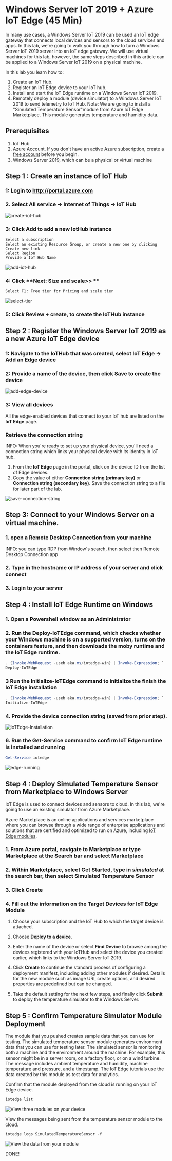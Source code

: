 # Windows Server IoT 2019 + Azure IoT Edge (45 Min)

In many use cases, a Windows Server IoT 2019 can be used an IoT edge gateway that connects local devices and sensors to the cloud services and apps. In this lab, we're going to walk you through how to turn a Windows Server IoT 2019 server into an IoT edge gateway. We will use virtual machines for this lab, however, the same steps described in this article can be applied to a Windows Server IoT 2019 on a physical machine.  

In this lab you learn how to:

1. Create an IoT Hub.
2. Register an IoT Edge device to your IoT hub.
3. Install and start the IoT Edge runtime on a Windows Server IoT 2019.
4. Remotely deploy a module (device simulator) to a Windows Server IoT 2019 to send telemetry to IoT Hub.
   Note: We are going to install a "Simulated Temperature Sensor"module from Azure IoT Edge Marketplace. This module generates temperature and humidity data.  

## Prerequisites
1. IoT Hub
2. Azure Account. If you don't have an active Azure subscription, create a [free account](https://azure.microsoft.com/free) before you begin.
3. Windows Server 2019, which can be a physical or virtual machine  

## Step 1 : Create an instance of IoT Hub

### 1: Login to http://portal.azure.com

### 2. Select **All service** -> **Internet of Things** -> **IoT Hub** 

![create-iot-hub](images/WinServer-Lab/Create-IoTHub.png)
### 3: Click **Add** to add a new IotHub instance
    Select a subscription
    Select an existing Resource Group, or create a new one by clicking Create new link
    Select Region
    Provide a IoT Hub Name
![add-iot-hub](images/WinServer-Lab/add-iothub.png)

### 4: Click **Next: Size and scale>> **

    Select F1: Free tier for Pricing and scale tier

![select-tier](images/WinServer-Lab/IoTHub-FreeTier.png)
    
### 5: Click **Review + create**, to create the IoTHub instance

## Step 2 : Register the Windows Server IoT 2019 as a new Azure IoT Edge device

### 1: Navigate to the IoTHub that was created, select **IoT Edge** -> **Add an Edge device**

### 2: Provide a name of the device, then click **Save** to create the device

![add-edge-device](images/WinServer-Lab/create-edge-device.png)

### 3: View all devices

All the edge-enabled devices that connect to your IoT hub are listed on the **IoT Edge** page.

### Retrieve the connection string

INFO: When you're ready to set up your physical device, you'll need a connection string which links your physical device with its identity in IoT hub. 

1. From the **IoT Edge** page in the portal, click on the device ID from the list of Edge devices.
2. Copy the value of either **Connection string (primary key)** or **Connection string (secondary key)**. Save the connection string to a file for later part of the lab.

![save-connection-string](images/WinServer-Lab/save-connection-string.png)

## Step 3: Connect to your Windows Server on a virtual machine.

### 1. open a Remote Desktop Connection from your machine

INFO: you can type RDP from Window's search, then select then Remote Desktop Connection app

### 2. Type in the hostname or IP address of your server and click **connect**

### 3. Login to your server

## Step 4 : Install IoT Edge Runtime on Windows

### 1. Open a Powershell window as an Administrator

### 2. Run the **Deploy-IoTEdge** command, which checks whether your Windows machine is on a supported version, turns on the containers feature, and then downloads the moby runtime and the IoT Edge runtime. 

```powershell
. {Invoke-WebRequest -useb aka.ms/iotedge-win} | Invoke-Expression; `
Deploy-IoTEdge
```

### 3 Run the  Initialize-IoTEdge command to initialize the finish the IoT Edge installation

```powershell
. {Invoke-WebRequest -useb aka.ms/iotedge-win} | Invoke-Expression; `
Initialize-IoTEdge
```

### 4. Provide the device connection string (saved from prior step). 

![IoTEdge-Installation](images/WinServer-Lab/IotEdge-Installation.png)

### 6. Run the Get-Service command to confirm IoT Edge runtime is installed and running

```powershell
Get-Service iotedge
```

![edge-running](images/WinServer-Lab/EdgeRunning.png)

## Step 4 : Deploy Simulated Temperature Sensor from Marketplace to Windows Server

IoT Edge is used to connect devices and sensors to cloud. In this lab, we're going to use an existing simulator from Azure Marketplace. 

Azure Marketplace is an online applications and services marketplace where you can browse through a wide range of enterprise applications and solutions that are certified and optimized to run on Azure, including [IoT Edge modules](https://azuremarketplace.microsoft.com/marketplace/apps/category/internet-of-things?page=1&subcategories=iot-edge-modules).

### 1. From Azure portal, navigate to Marketplace or type Marketplace at the Search bar and select Marketplace

### 2. Within Marketplace, select **Get Started**, type in *simulated* at the search bar, then select **Simulated Temperature Sensor** 

### 3. Click **Create**
     
### 4. Fill out the information on the Target Devices for IoT Edge Module

1. Choose your subscription and the IoT Hub to which the target device is attached.

2. Choose **Deploy to a device**.

3. Enter the name of the device or select **Find Device** to browse among the devices registered with your IoTHub and select the device you created earlier, which links to the Windows Server IoT 2019. 

4. Click **Create** to continue the standard process of configuring a deployment manifest, including adding other modules if desired. Details for the new module such as image URI, create options, and desired properties are predefined but can be changed. 

5. Take the default setting for the next few steps, and finally click **Submit** to deploy the temperature simulator to the Windows Server. 

## Step 5 : Confirm Temperature Simulator Module Deployment  

The module that you pushed creates sample data that you can use for testing. The simulated temperature sensor module generates environment data that you can use for testing later. The simulated sensor is monitoring both a machine and the environment around the machine. For example, this sensor might be in a server room, on a factory floor, or on a wind turbine. The message includes ambient temperature and humidity, machine temperature and pressure, and a timestamp. The IoT Edge tutorials use the data created by this module as test data for analytics.

Confirm that the module deployed from the cloud is running on your IoT Edge device.

```powershell
iotedge list
```

   ![View three modules on your device](./images/WinServer-Lab/iotedge-list-2.png)

View the messages being sent from the temperature sensor module to the cloud.

```powershell
iotedge logs SimulatedTemperatureSensor -f
```

   ![View the data from your module](./images/WinServer-Lab/iotedge-logs.png)

DONE!  